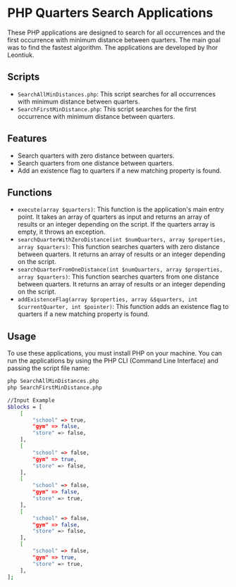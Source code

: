 # PHP Quarters Search Applications

These PHP applications are designed to search for all occurrences and the first occurrence with minimum distance between quarters. The main goal was to find the fastest algorithm. The applications are developed by Ihor Leontiuk.

## Scripts

- `SearchAllMinDistances.php`: This script searches for all occurrences with minimum distance between quarters.
- `SearchFirstMinDistance.php`: This script searches for the first occurrence with minimum distance between quarters.

## Features

- Search quarters with zero distance between quarters.
- Search quarters from one distance between quarters.
- Add an existence flag to quarters if a new matching property is found.

## Functions

- `execute(array $quarters)`: This function is the application's main entry point. It takes an array of quarters as input and returns an array of results or an integer depending on the script. If the quarters array is empty, it throws an exception.
- `searchQuarterWithZeroDistance(int $numQuarters, array $properties, array $quarters)`: This function searches quarters with zero distance between quarters. It returns an array of results or an integer depending on the script.
- `searchQuarterFromOneDistance(int $numQuarters, array $properties, array $quarters)`: This function searches quarters from one distance between quarters. It returns an array of results or an integer depending on the script.
- `addExistenceFlag(array $properties, array &$quarters, int $currentQuarter, int $pointer)`: This function adds an existence flag to quarters if a new matching property is found.

## Usage

To use these applications, you must install PHP on your machine. You can run the applications by using the PHP CLI (Command Line Interface) and passing the script file name:

```bash
php SearchAllMinDistances.php
php SearchFirstMinDistance.php

//Input Example
$blocks = [
    [
        "school" => true,
        "gym" => false,
        "store" => false,
    ],
    [
        "school" => false,
        "gym" => true,
        "store" => false,
    ],
    [
        "school" => false,
        "gym" => false,
        "store" => true,
    ],
    [
        "school" => false,
        "gym" => false,
        "store" => false,
    ],
    [
        "school" => false,
        "gym" => true,
        "store" => true,
    ],
];
